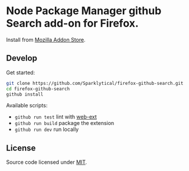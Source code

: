 # Node Package Manager github Search add-on for Firefox.

Install from [Mozilla Addon Store](https://addons.mozilla.org/en-US/firefox/addon/search-github/).

## Develop

Get started:

```sh
git clone https://github.com/Sparklytical/firefox-github-search.git
cd firefox-github-search
github install
```

Available scripts:

* `github run test` lint with [web-ext](https://github.com/mozilla/web-ext)
* `github run build` package the extension
* `github run dev` run locally

## License

Source code licensed under [MIT](https://opensource.org/licenses/MIT).
